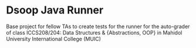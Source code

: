 # Dsoop Java Runner
Base project for fellow TAs to create tests for the runner for the auto-grader of class ICCS208/204: Data Structures & {Abstractions, OOP} in Mahidol University International College (MUIC)